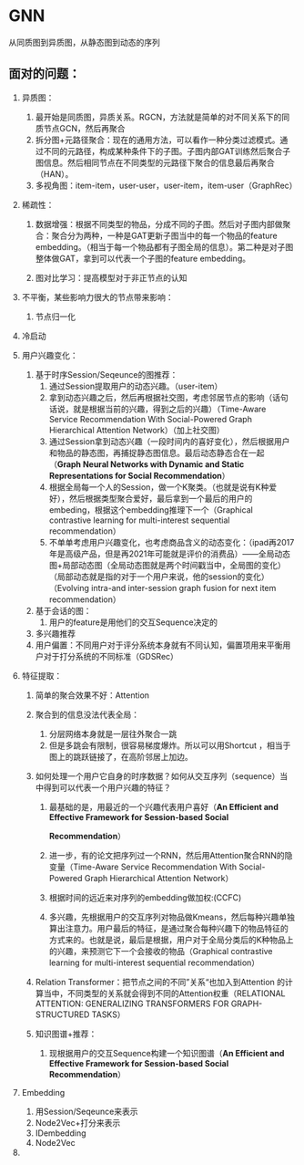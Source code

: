 # GNN

从同质图到异质图，从静态图到动态的序列



## 面对的问题：

1. 异质图：

   1. 最开始是同质图，异质关系。RGCN，方法就是简单的对不同关系下的同质节点GCN，然后再聚合
   2. 拆分图+元路径聚合：现在的通用方法，可以看作一种分类过滤模式。通过不同的元路径，构成某种条件下的子图。子图内部GAT训练然后聚合子图信息。然后相同节点在不同类型的元路径下聚合的信息最后再聚合（HAN）。
   3. 多视角图：item-item，user-user，user-item，item-user（GraphRec）

2. 稀疏性：

   1. 数据增强：根据不同类型的物品，分成不同的子图。然后对子图内部做聚合：聚合分为两种，一种是GAT更新子图当中的每一个物品的feature embedding。（相当于每一个物品都有子图全局的信息）。第二种是对子图整体做GAT，拿到可以代表一个子图的feature embedding。

   2. 图对比学习：提高模型对于非正节点的认知

3. 不平衡，某些影响力很大的节点带来影响：
   1. 节点归一化

4. 冷启动

5. 用户兴趣变化：
   1. 基于时序Session/Seqeunce的图推荐：
      1. 通过Session提取用户的动态兴趣。（user-item）
      2. 拿到动态兴趣之后，然后再根据社交图，考虑邻居节点的影响（话句话说，就是根据当前的兴趣，得到之后的兴趣）（Time-Aware Service Recommendation With Social-Powered Graph Hierarchical Attention Network）（加上社交图）
      3. 通过Session拿到动态兴趣（一段时间内的喜好变化），然后根据用户和物品的静态图，再捕捉静态图信息。最后动态静态合在一起（**Graph Neural Networks with Dynamic and Static Representations for Social Recommendation**）
      4. 根据全局每一个人的Session，做一个K聚类。（也就是说有K种爱好），然后根据类型聚合爱好，最后拿到一个最后的用户的embeding，根据这个embedding推理下一个（Graphical contrastive learning for multi-interest sequential recommendation）
      5. 不单单考虑用户兴趣变化，也考虑商品含义的动态变化：（ipad再2017年是高级产品，但是再2021年可能就是评价的消费品）——全局动态图+局部动态图（全局动态图就是两个时间戳当中，全局图的变化）（局部动态就是指的对于一个用户来说，他的session的变化）（Evolving intra-and inter-session graph fusion for next item recommendation）
   2. 基于会话的图：
      1. 用户的feature是用他们的交互Sequence决定的
   3. 多兴趣推荐
   4. 用户偏置：不同用户对于评分系统本身就有不同认知，偏置项用来平衡用户对于打分系统的不同标准（GDSRec）
   
6. 特征提取：
   1. 简单的聚合效果不好：Attention

   2. 聚合到的信息没法代表全局：
      1. 分层网络本身就是一层往外聚合一跳
      1. 但是多跳会有限制，很容易梯度爆炸。所以可以用Shortcut ，相当于图上的跳跃链接了，在高阶邻居上加边。

   3. 如何处理一个用户它自身的时序数据？如何从交互序列（sequence）当中得到可以代表一个用户兴趣的特征？
      1. 最基础的是，用最近的一个兴趣代表用户喜好（**An Efficient and Effective Framework for Session-based Social**

         **Recommendation**）

      2. 进一步，有的论文把序列过一个RNN，然后用Attention聚合RNN的隐变量（Time-Aware Service Recommendation With Social-Powered Graph Hierarchical Attention Network）

      3. 根据时间的远近来对序列的embedding做加权:(CCFC)

      4. 多兴趣，先根据用户的交互序列对物品做Kmeans，然后每种兴趣单独算出注意力。用户最后的特征，是通过聚合每种兴趣下的物品特征的方式来的。也就是说，最后是根据，用户对于全局分类后的K种物品上的兴趣，来预测它下一个会接收的物品（Graphical contrastive learning for multi-interest sequential recommendation）

   4. Relation Transformer：把节点之间的不同”关系“也加入到Attention 的计算当中，不同类型的关系就会得到不同的Attention权重（RELATIONAL ATTENTION: GENERALIZING TRANSFORMERS FOR GRAPH-STRUCTURED TASKS）

   5. 知识图谱+推荐：

      1. 现根据用户的交互Sequence构建一个知识图谱（**An Efficient and Effective Framework for Session-based Social Recommendation**）

7. Embedding

   1. 用Session/Seqeunce来表示
   2. Node2Vec+打分来表示
   3. IDembedding
   4. Node2Vec

8. 
